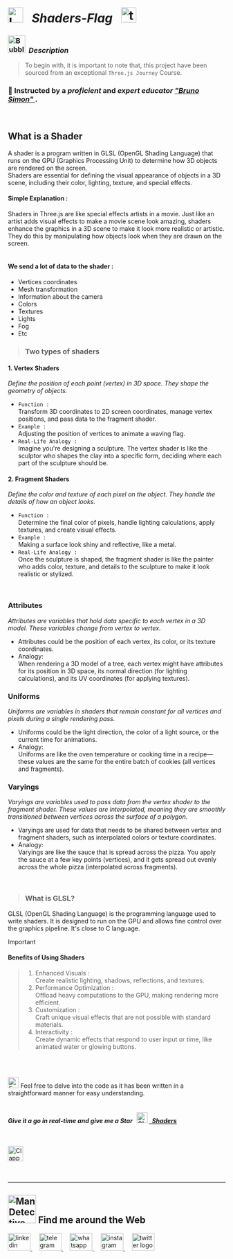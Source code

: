   # <img src="https://raw.githubusercontent.com/Tarikul-Islam-Anik/Telegram-Animated-Emojis/main/Objects/Laptop.webp" alt="Laptop" width="35" /> &nbsp; _Shaders-Flag_ &nbsp; <img src="https://skillicons.dev/icons?i=threejs" height="35" alt="threejs logo"  />  

<!----------------------------------------- Description ---------------------------------------->
### <img src="https://raw.githubusercontent.com/Tarikul-Islam-Anik/Animated-Fluent-Emojis/master/Emojis/Symbols/Bubbles.png" alt="Bubbles" width="40" height="40" />&nbsp; _Description_

> To begin with, it is important to note that, this project have been sourced from an exceptional `Three.js Journey` Course. <br/>
 
### 👤 Instructed by a _proficient_ and _expert educator_ <a href="https://threejs-journey.com/" target="_blank"> _"Bruno Simon"_ </a>. 

 <br/>

## What is a Shader
A shader is a program written in GLSL (OpenGL Shading Language) that runs on the GPU (Graphics Processing Unit) to determine how 3D objects are rendered on the screen. <br/> Shaders are essential for defining the visual appearance of objects in a 3D scene, including their color, lighting, texture, and special effects.

#### Simple Explanation :
Shaders in Three.js are like special effects artists in a movie. Just like an artist adds visual effects to make a movie scene look amazing, shaders enhance the graphics in a 3D scene to make it look more realistic or artistic. They do this by manipulating how objects look when they are drawn on the screen. <br/><br/>

#### We send a lot of data to the shader :
  - Vertices coordinates
  - Mesh transformation
  - Information about the camera
  - Colors
  - Textures
  - Lights
  - Fog
  - Etc

> ###  Two types of shaders
#### 1. Vertex Shaders 
_Define the position of each point (vertex) in 3D space. They shape the geometry of objects._
  - `Function :` <br/> Transform 3D coordinates to 2D screen coordinates, manage vertex positions, and pass data to the fragment shader.
  - `Example :` <br/> Adjusting the position of vertices to animate a waving flag.
  - `Real-Life Analogy :` <br/> Imagine you're designing a sculpture. The vertex shader is like the sculptor who shapes the clay into a specific form, deciding where each part of the sculpture should be.
    
#### 2. Fragment Shaders 
_Define the color and texture of each pixel on the object. They handle the details of how an object looks._
  - `Function :` <br/> Determine the final color of pixels, handle lighting calculations, apply textures, and create visual effects.
  - `Example :` <br/> Making a surface look shiny and reflective, like a metal.
  - `Real-Life Analogy :` <br/> Once the sculpture is shaped, the fragment shader is like the painter who adds color, texture, and details to the sculpture to make it look realistic or stylized.

<br/> 

### Attributes
_Attributes are variables that hold data specific to each vertex in a 3D model. These variables change from vertex to vertex._ <br/> 
  - Attributes could be the position of each vertex, its color, or its texture coordinates.
  - Analogy: <br/> When rendering a 3D model of a tree, each vertex might have attributes for its position in 3D space, its normal direction (for lighting calculations), and its UV coordinates (for applying textures).


### Uniforms
_Uniforms are variables in shaders that remain constant for all vertices and pixels during a single rendering pass._ <br/>
  - Uniforms could be the light direction, the color of a light source, or the current time for animations. 
  - Analogy: <br/> Uniforms are like the oven temperature or cooking time in a recipe—these values are the same for the entire batch of cookies (all vertices and fragments).

### Varyings
_Varyings are variables used to pass data from the vertex shader to the fragment shader. These values are interpolated, meaning they are smoothly transitioned between vertices across the surface of a polygon._ <br/>
  - Varyings are used for data that needs to be shared between vertex and fragment shaders, such as interpolated colors or texture coordinates.
  - Analogy: <br/> Varyings are like the sauce that is spread across the pizza. You apply the sauce at a few key points (vertices), and it gets spread out evenly across the whole pizza (interpolated across fragments).



<br/> 

> ### What is GLSL?
GLSL (OpenGL Shading Language) is the programming language used to write shaders. It is designed to run on the GPU and allows fine control over the graphics pipeline. It's close to C language.

> [!IMPORTANT]
> #### Benefits of Using Shaders
>> 1. Enhanced Visuals : <br/> Create realistic lighting, shadows, reflections, and textures.
>> 2. Performance Optimization : <br/> Offload heavy computations to the GPU, making rendering more efficient.
>> 3. Customization : <br/> Craft unique visual effects that are not possible with standard materials.
>> 4. Interactivity : <br/> Create dynamic effects that respond to user input or time, like animated water or glowing buttons.



<br/> <br/> 


<img src="https://raw.githubusercontent.com/Tarikul-Islam-Anik/Animated-Fluent-Emojis/master/Emojis/Hand%20gestures/Eyes.png" alt="Eyes" width="25" height="25" /> Feel free to delve into the code as it has been written in a straightforward manner for easy understanding.
<br/> <br/> 


<!-------- try it live -------->
#### _Give it a go in real-time and give me a Star_ &nbsp; <img src="https://raw.githubusercontent.com/Tarikul-Islam-Anik/Animated-Fluent-Emojis/master/Emojis/Travel%20and%20places/Glowing%20Star.png" alt="Glowing Star" width="25"  /> <a href="" target="_blank"> &nbsp; _Shaders_ </a> 

<br/>

<!--------- Video --------->
<img src="https://raw.githubusercontent.com/Tarikul-Islam-Anik/Telegram-Animated-Emojis/main/Objects/Clapper%20Board.webp" alt="Clapper Board" width="35" /> &nbsp; 



  <br/> 

***

<!--======================= Social Media ===========================-->
 ## <img src="https://raw.githubusercontent.com/Tarikul-Islam-Anik/Animated-Fluent-Emojis/master/Emojis/People%20with%20professions/Man%20Detective%20Light%20Skin%20Tone.png" alt="Man Detective Light Skin Tone" width="65" /> Find me around the Web  
<a href="https://www.linkedin.com/in/shahramshakiba/" target="_blank">
    <img src="https://raw.githubusercontent.com/maurodesouza/profile-readme-generator/master/src/assets/icons/social/linkedin/default.svg" width="52" height="40" alt="linkedin logo"  />
  </a> &nbsp;&nbsp;&nbsp;
  <a href="https://t.me/ShahramShakibaa" target="_blank">
    <img src="https://raw.githubusercontent.com/maurodesouza/profile-readme-generator/master/src/assets/icons/social/telegram/default.svg" width="52" height="40" alt="telegram logo"  />
  </a> &nbsp;&nbsp;&nbsp;
  <a href="https://wa.me/message/LM2IMM3ABZ7ZM1" target="_blank">
    <img src="https://raw.githubusercontent.com/maurodesouza/profile-readme-generator/master/src/assets/icons/social/whatsapp/default.svg" width="52" height="40" alt="whatsapp logo"  />
  </a> &nbsp;&nbsp;&nbsp;
  <a href="https://instagram.com/shahram.shakibaa?igshid=MzNlNGNkZWQ4Mg==" target="_blank">
    <img src="https://raw.githubusercontent.com/maurodesouza/profile-readme-generator/master/src/assets/icons/social/instagram/default.svg" width="52" height="40" alt="instagram logo"  />
  </a> &nbsp;&nbsp;&nbsp;
  <a href="https://twitter.com/ShahramShakibaa" target="_blank">
    <img src="https://raw.githubusercontent.com/maurodesouza/profile-readme-generator/master/src/assets/icons/social/twitter/default.svg" width="52" height="40" alt="twitter logo"  />
  </a>
